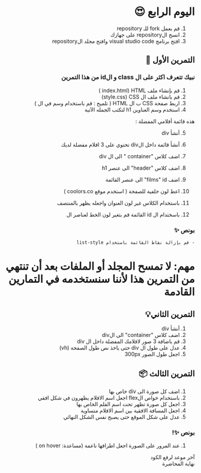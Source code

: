 <div dir=rtl>

<div dir=rtl>

#  اليوم الرابع 😍
    

1. قم بعمل fork للـ repository
2. انسخ الrepository على جهازك
3. افتح برنامج visual studio code وافتح مجلد الrepository

## التمرين الأول 🔗

### نبيك تتعرف اكثر على ال class و الid من هذا التمرين

1.  قم بإنشاء ملف index.html) HTML )
2.  قم بانشاء ملف ال style.css) CSS)
3.  اربط صفحة CSS ب ال HTML ( تلميح : قم باستخدام وسم <link> في ال <head> )
4.  استخدم وسم العناوين h1 لتكتب الجمله الآتية

هذه قائمة أفلامي المفضلة :

5.  أنشأ div
6.  أنشأ قائمة داخل الdiv تحتوي على 3 افلام مفضلة لديك
7.  اضف كلاس "container " الى ال div
8. اضف كلاس "header" الى عنصر h1
9. اضف films" id" الى عنصر القائمة
    
10. اعط لون خلفية للصفحة ( استخدم موقع coolors.co )
11. باستخدام الكلاس غير لون العنوان واجعله يظهر بالمنتصف
12. باسختدام ال id القائمة قم بتغير لون الخط لعناصر ال

###  بونص ✨ 

    - قم بإزالة نقاط القائمة باستخدام list-style

    
# مهم: لا تمسح المجلد أو الملفات بعد أن تنتهي من التمرين هذا لأننا سنستخدمه في التمارين القادمة
    
    
## التمرين الثاني💡   

1.  أنشأ div
2.  اضف كلاس "container" الى الdiv
3.  قم باضافة 3 صور لافلامك المفضلة داخل ال div
4.  عدل على طول ال div حتى ياخذ نص طول الصفحة (vh)
5.  اجعل طول الصور 300px

## التمرين الثالث  📦

1. اضف كل صورة الى div خاص بها
2. باستخدام خواص الflex اجعل اسم الافلام يظهرون في شكل افقي
3. اجعل كل صورة تظهر تحت اسم الفلم الخاص بها
4. اجعل المسافة الافقية بين اسم الافلام متساوية
5. عدل على شكل الموقع حتى يصبح نفس الشكل النهائي

### بونص ✨!

1. عند المرور على الصورة اجعل اطرافها ناعمة (مساعدة: on hover )

آخر موعد لرفع الكود\
نهاية المحاضرة

</div>
